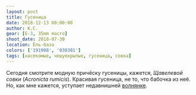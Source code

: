 ```yaml
---
layout: post
title: Гусеница
date: 2018-12-13 00:00:00
author: К.С.
gear: [E-3, 35mm macro]
shoot_date: 2018-07-30
location: Ёль-база
colors: ['191908', '030301']
tags: [насекомые, чешуекрылые, гусеница, совка]
---
```

Сегодня смотрите модную причёску гусеницы, кажется, _Щавелевой совки_ (_Acronicta rumicis_). Красивая гусеница, не то, что бабочка из неё. Но, как мне кажется, уступает недавнишней [волнянке](https://www.dxfoto.ru/2018/11/26.html).
